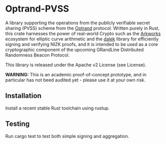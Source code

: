 # Optrand-PVSS

A library supporting the operations from the publicly verifiable secret sharing (PVSS) scheme from the [Optrand](https://eprint.iacr.org/2022/193.pdf) protocol.
Written purely in Rust, this crate harnesses the power of real-world Crypto such as the [Arkworks](https://github.com/arkworks-rs) ecosystem for elliptic curve arithmetic and the [dalek](https://github.com/dalek-cryptography/ed25519-dalek) library for efficiently signing and verifying NIZK proofs, and it is intended to be used as a core cryptographic component of the upcoming GRandLine Distributed Randomness Beacon Protocol.

This library is released under the Apache v2 License (see License).

**WARNING:** This is an academic proof-of-concept prototype, and in particular has not beed audited yet - please use it at your own risk.

## Installation
Install a recent stable Rust toolchain using rustup.

## Testing
Run cargo test to test both simple signing and aggregation.
